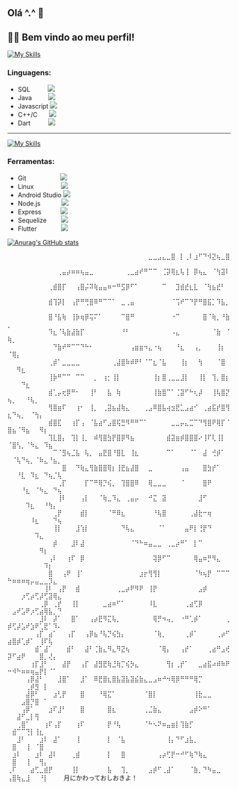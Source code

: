 ## Olá ^.^ 👋

## 👨‍💻 Bem vindo ao meu perfil!

[![My Skills](https://skillicons.dev/icons?i=mysql,java,js,c,cpp,dart&perline=6)](https://skillicons.dev)
### Linguagens:
- SQL &ensp;&ensp; &ensp; &ensp;![](https://geps.dev/progress/100)
- Java &ensp; &ensp; &ensp; ![](https://geps.dev/progress/100)
- Javascript ![](https://geps.dev/progress/100)
- C++/C &ensp; &ensp; ![](https://geps.dev/progress/70)
- Dart &ensp;&ensp; &ensp; &ensp;![](https://geps.dev/progress/70)
---
[![My Skills](https://skillicons.dev/icons?i=git,linux,androidstudio,nodejs,flutter&perline=6)](https://skillicons.dev)
### Ferramentas:
- Git &ensp;  &ensp;  &ensp; &ensp; &ensp;&ensp; &ensp; ![](https://geps.dev/progress/100)
- Linux &ensp; &ensp; &ensp; &ensp; &ensp;&ensp;![](https://geps.dev/progress/100)
- Android Studio ![](https://geps.dev/progress/100)
- Node.js &ensp; &ensp; &ensp; &ensp; ![](https://geps.dev/progress/100)
- Express &ensp; &ensp; &ensp;&ensp; ![](https://geps.dev/progress/100)
- Sequelize &ensp; &ensp; &ensp;![](https://geps.dev/progress/100)
- Flutter &ensp; &ensp; &ensp; &ensp; &ensp;![](https://geps.dev/progress/60)

[![Anurag's GitHub stats](https://github-readme-stats.vercel.app/api?username=lik3as&hide=stars,issues&count_private=true&theme=onedark)](https://github.com/anuraghazra/github-readme-stats)

⠀⠀⠀⠀⠀⠀⠀⠀⠀⠀⠀⠀⠀⠀⠀⠀⠀⠀⠀⠀⠀⠀⠀⠀⠀⠀⠀⠀⠀⠀⠀⣀⣀⣠⣄⣀⣿⠀⡇⢀⠇⣰⠋⠙⠺⣝⢦⣀⣿⠀⠀⠀⠀⠀⠀⠀⠀⠀⠀⠀⠀
⠀⠀⠀⠀⠀⠀⠀⠀⠀⠀⠀⢀⣤⡴⠶⠶⢦⣤⣀⠀⠀⠀⠀⠀⠀⠀⢀⣀⣴⠞⠛⠉⠉⠀⢈⡽⢿⣆⢧⢸⠀⡿⢦⣄⠀⠈⢳⣽⠇⠀⠀⠀⠀⠀⠀⠀⠀⠀⠀⠀⠀
⠀⠀⠀⠀⠀⠀⠀⠀⠀⢀⣾⣿⡏⠀⠀⢠⣿⡬⠽⢷⣤⣤⠶⠒⠛⣫⡿⠋⠁⠀⠀⠀⠀⠀⠉⠀⠀⣹⣾⣞⣆⣇⠀⠈⢳⣦⣞⠃⠀⠀⠀⠀⠀⠀⠀⠀⠀⠀⠀⠀⠀
⠀⠀⠀⠀⠀⠀⠀⠀⠀⣾⢹⡽⡇⠀⢠⡟⠛⢛⣿⠿⠛⠉⠉⠁⠀⣀⢀⣤⠀⠀⠀⠀⠀⠀⠀⠀⠈⢩⠞⠉⠙⡟⠛⣿⣯⡁⠹⣧⡀⠀⠀⠀⠀⠀⠀⠀⠀⠀⠀⠀⠀
⠀⠀⠀⠀⠀⠀⠀⠀⠀⣿⠘⣧⢷⠀⢸⡷⢶⡿⢭⠍⠁⠀⠀⠀⠀⠉⣿⠛⠀⠀⠀⠀⠀⠀⠀⠀⠐⠉⠀⠀⠀⠀⠀⣿⠈⢷⡀⠘⣷⡀⠀⠀⠀⠀⠀⠀⠀⠀⠀⠀⠀
⠀⠀⠀⠀⠀⠀⠀⠀⠀⠹⣆⠈⢧⣷⣼⣷⡏⠀⠀⠀⠀⠀⠀⠀⠀⠘⠃⠀⠀⠀⠀⠀⠀⠀⠀⠀⠠⣄⠀⠀⠀⠀⠀⠀⠀⠈⣷⠀⠈⢷⡀⠀⠀⠀⠀⠀⠀⠀⠀⠀⠀
⠀⠀⠀⠀⠀⠀⠀⠀⠀⠀⠙⣷⠞⠛⠉⠉⠙⠓⠂⠀⠀⠀⠀⠀⠀⠀⠀⢠⣶⣶⠲⣄⠐⢦⠀⠀⠀⠘⣆⠀⠀⢠⡀⠀⠀⠀⢸⡆⠀⠈⢿⡄⠀⠀⠀⠀⠀⠀⠀⠀⠀
⠀⠀⠀⠀⠀⠀⠀⠀⠀⢀⡾⠁⣀⣀⣀⣀⠀⠀⠀⠀⠀⠀⠀⢀⣼⣿⠷⠾⠟⠃⠈⠉⣆⠈⣧⠀⠀⠀⢸⡆⠀⠀⢳⠀⠀⠀⠈⣿⠀⠀⠀⠻⣆⠀⠀⠀⠀⠀⠀⠀⠀
⠀⠀⠀⠀⠀⠀⠀⠀⠀⢸⡷⠛⠉⠉⠀⠉⠉⠀⠀⡀⠀⢰⡂⢸⡇⠀⠀⠀⠀⠀⠀⠀⢸⡆⣿⢀⣀⣀⣸⡇⠀⠀⢸⡇⠀⢹⡀⣿⡆⠀⠀⠀⠙⣆⠀⠀⠀⠀⠀⠀⠀
⠀⠀⠀⠀⠀⠀⠀⠀⠀⣾⢁⡤⢖⡿⠛⠂⠀⠀⢸⠃⠀⠀⣧⠀⢷⠀⠀⠀⠀⠀⠀⠀⢸⣷⣿⠉⠁⢈⣽⠋⠓⢆⡼⠀⠀⢸⢧⣿⡝⢦⡀⠀⠀⠘⢧⡀⠀⠀⠀⠀⠀
⠀⠀⠀⠀⠀⠀⠀⠀⠀⢻⣿⣶⠏⠀⠀⢰⠂⠀⢸⡀⠀⢀⣽⣦⣼⢷⣄⠀⠀⠀⢀⣠⠿⣿⣧⢴⣲⣟⣁⣠⣴⠊⠀⢀⣴⣯⡞⣿⢻⣆⠙⢦⡀⠀⠈⢳⡄⠀⠀⠀⠀
⠀⠀⠀⠀⠀⠀⠀⠀⠀⣾⣿⣏⠀⠀⢰⡏⢠⠀⠈⣧⣴⠋⣠⣿⢯⣛⠻⠛⠛⠉⠁⠀⠀⠀⠀⠀⣀⣀⡤⣄⣉⠉⠙⢻⣿⠟⢿⡏⠈⣿⣦⠈⠻⣦⠀⠀⠻⡆⠀⠀⠀
⠀⠀⠀⠀⠀⠀⠀⠀⠀⢹⣇⣿⡄⠀⢹⡇⢸⡀⠀⠾⢻⣿⣳⡟⣿⡿⠻⣦⠀⠀⠀⠀⠀⠀⠀⣾⣽⣶⡾⣿⣿⣿⠔⢸⠏⢇⢸⡇⠀⠈⣿⢣⡀⠈⠳⣄⠀⠹⣦⠀⠀
⠀⠀⠀⠀⠀⠀⠀⠀⠀⠀⠉⠈⣻⢦⣈⣧⠀⢧⡀⠀⣤⣟⣿⠘⣿⣇⠀⢸⣆⠀⠀⠀⠀⠀⠀⠉⠁⠀⠀⠀⠈⠁⠀⣼⠀⢚⡾⠁⠀⠀⠈⢧⠙⢦⡀⠈⠷⣄⠘⣦⡀
⠀⠀⠀⠀⠀⠀⠀⠀⠀⠀⠀⠀⣿⠀⠀⠙⢷⣄⢻⣷⣿⣿⢿⡆⢸⣟⣦⣼⣿⠀⠀⣀⠀⠀⠀⠀⠀⠀⢠⣤⠀⠀⠀⣿⣳⡞⠁⠀⠀⠀⠀⠘⣇⠀⠹⣆⠀⠙⢦⡈⢧
⠀⠀⠀⠀⠀⠀⠀⠀⠀⠀⠀⢀⡏⠀⠀⠀⠀⡏⠉⠛⢿⡙⢮⡀⠀⢹⣿⣿⠿⠀⠀⢿⣀⣀⣀⠀⠀⠀⠈⠀⠀⠀⠀⣿⠟⠀⠀⠀⠀⠀⠀⠀⠘⣆⠀⠈⠳⣄⠀⠙⢦
⠀⠀⠀⠀⠀⠀⠀⠀⠀⠀⠀⢸⠇⠀⠀⠀⢠⡇⠀⠀⠈⢷⣀⠹⣄⠀⢀⣤⡤⠀⠀⠚⣍⠀⣽⠀⠀⠀⠀⠀⠀⠀⣸⠋⠀⠀⠀⠀⠀⠀⠀⠀⠀⠹⣆⠀⠀⠘⢳⡄⠀
⠀⠀⠀⠀⠀⠀⠀⠀⠀⠀⢀⡟⠀⠀⠀⠀⣾⡇⠀⠀⠀⠀⠈⠛⠿⣆⠀⠀⠀⠀⠀⠀⠘⢧⣿⠀⠀⠀⠀⠀⢀⣼⣗⠒⢶⠀⠀⠀⠀⠀⠀⠀⠀⠀⠸⣆⠀⠀⠀⠙⢦
⠀⠀⠀⠀⠀⠀⠀⠀⠀⠀⢸⡇⠀⠀⠀⣸⢱⡇⠀⠀⠀⠀⠀⠀⠀⠙⢧⣄⠀⠀⠀⠀⠀⠈⠁⠀⠀⠀⠀⣤⠟⡇⢘⡟⠙⠀⠀⠀⠀⠀⠀⠀⠀⠀⠀⠹⣄⠀⠀⠀⠀
⠀⠀⠀⠀⠀⠀⠀⠀⠀⠀⡾⠀⠀⠀⣸⠇⣼⠀⠀⠀⠀⠀⠀⠀⠀⠀⠀⠈⠙⠓⠶⣤⣀⣀⠀⢀⣀⡴⠛⠁⠀⡇⠉⠀⠀⠀⠀⠀⠀⠀⠀⠀⠀⠀⠀⠀⠻⡆⠀⠀⠀
⠀⠀⠀⠀⠀⠀⠀⠀⠀⢠⠇⠀⠀⢰⠏⠀⡿⠀⠀⠀⠀⠀⠀⠀⠀⠀⠀⠀⠀⠀⠀⠀⢽⡿⠋⠉⠀⠀⠀⠀⠀⢿⣤⠶⡛⠻⣄⠀⠀⠀⠀⠀⠀⠀⠀⠀⠀⠹⡆⠀⠀
⠀⠀⠀⠀⠀⠀⠀⠀⠀⣿⠀⠀⢠⠟⠀⢸⠁⠀⠀⠀⠀⠀⠀⠀⠀⠀⠀⠀⠀⣰⡖⢻⢻⡇⠀⠀⠀⠀⠀⠀⠀⠈⠳⢦⡟⠀⠉⠉⠉⠓⠶⠶⠶⢶⡤⣤⣀⣀⡹⣄⠀
⠀⠀⠀⠀⠀⠀⠀⠀⢸⠇⠀⢠⡟⠀⠀⣾⠀⠀⠀⠀⠀⠀⠀⠀⢀⣀⡴⠟⠻⠟⠀⢸⡟⠀⠀⠀⠀⠀⠀⠀⠀⠀⣠⡾⠀⠀⠀⠀⠀⠀⠀⠀⡰⢋⡴⢋⡼⢋⣽⢿⣄
⠀⠀⠀⠀⠀⠀⠀⢀⡿⠀⢀⡞⠀⠀⢸⡇⠀⠀⠀⠀⠀⣀⣴⠶⠋⠁⠀⠀⠀⠀⠀⠸⣇⠀⠀⠀⠀⠀⠀⢀⣴⢋⡿⠀⠀⠀⠀⠀⠀⠀⣠⠞⣡⠟⡰⢋⣴⢿⣧⡀⠙
⠀⠀⠀⠀⠀⠀⠀⣸⠇⠀⡼⠁⠀⠀⣿⠁⠀⠀⢠⡴⣟⠻⣍⢧⡀⠀⠀⠀⠀⠀⠀⠀⢿⡛⠲⢤⡀⠀⠐⠛⢁⡾⠁⠀⠀⠀⠀⠀⢀⡾⢋⡼⣡⠞⣱⠟⢁⣟⠁⠹⠄
⠀⠀⠀⠀⠀⠀⢠⡏⠀⣴⠁⠀⠀⢠⡏⠀⠀⢠⡿⣦⠘⢧⡙⢮⣳⡄⠀⠀⠀⠀⠀⠀⠈⢷⡀⠀⠀⠀⠀⢀⡾⠁⠀⠀⠀⠀⢀⡴⠋⣴⣿⡾⢁⡾⠁⠀⢸⠏⢧⠀⠀
⠀⠀⠀⠀⠀⠀⣾⠁⣼⠁⠀⠀⠀⣾⠃⠀⠀⣼⠃⢈⣷⣄⠻⣄⠻⣝⢦⠀⠀⠀⠀⠀⠀⠈⢿⡄⠀⠀⢠⡞⠁⠀⠀⠀⢀⣴⠛⣠⢞⡽⠋⣴⠟⠀⠀⠀⣿⡀⢜⡄⠀
⠀⠀⠀⠀⠀⢰⡏⣸⠃⠀⠀⠀⣼⡟⠀⠀⢠⡏⠀⣼⣻⣟⢷⣘⢷⡉⢮⡳⣄⠀⠀⠀⠀⠀⠀⢻⡆⢀⡞⠁⠀⠀⣀⣴⣯⠴⠾⠷⠟⠒⠺⠓⠶⠶⢶⣤⡟⡇⠈⠁⠀
⠀⠀⠀⠀⢠⡿⣼⠃⠀⠀⠀⣸⣿⠁⠀⠀⣸⠁⠀⠿⣟⣿⣆⣿⣧⣽⣧⣽⣮⣷⣄⣀⣠⠶⠚⠲⢿⡿⠛⠛⠛⢿⡉⠀⠀⠀⠀⠀⠀⠀⠀⠀⠀⢀⡾⣻⠀⡇⠀⠀⠀
⠀⠀⠀⠀⣼⡿⠃⠀⠀⠀⣰⢃⡟⠀⠀⠀⣿⠀⠀⠀⠘⢿⣍⠁⠀⠀⠀⠀⠀⠀⠈⣿⡇⠀⠀⠀⠀⠀⠀⠀⠀⢸⣗⣀⣀⠀⠀⠀⠀⠀⠀⠀⣠⣿⡙⣿⠀⠁⠀⠀⠀
⠀⠀⠀⢠⡿⠁⠀⠀⠀⣰⠏⣸⠃⠀⠀⠀⣿⠀⠀⠀⠀⠀⣿⣆⠀⠀⠀⠀⠀⠀⢀⣈⣷⣄⠀⠀⠀⠀⠀⠀⣠⡾⠕⠛⠁⠀⠀⠀⠀⠀⠀⣼⠋⣀⡇⢻⠀⠀⠀⠀⠀
⠀⠀⢀⣿⠁⠀⠀⠀⢰⠏⢠⡏⠀⠀⠀⢰⠏⠀⠀⠀⠀⠀⡟⠘⢧⠀⠀⠀⠀⠀⠈⠓⠢⠝⠶⣤⣶⡇⢹⣷⡋⠀⠀⠀⠀⠀⠀⠀⠀⠀⣾⠉⠉⢙⡇⢸⣆⠀⠀⠀⠀
⠀⠀⣸⠃⠀⠀⠀⣰⠇⠀⣼⠁⠀⠀⠀⢸⠀⠀⠀⠀⠀⠀⡇⠀⠈⣧⠀⠀⠀⠀⠀⠀⠀⠀⠀⢸⡄⠙⠋⣰⣧⡀⠀⠀⠀⠀⠀⠀⠀⠀⣿⠀⠀⢸⠀⠈⣿⠀⠀⠀⠀
⠀⣰⠇⠀⠀⠀⣰⠇⠀⣼⠇⠀⠀⠀⢀⣾⠀⠀⠀⠀⠀⠀⡇⠀⠀⣿⠀⠀⠀⠀⠀⠀⠀⢠⡴⢋⡟⠒⠚⠋⢷⠙⢷⣄⠀⠀⠀⠀⠀⠀⣿⠀⠀⢸⠀⠀⢻⡄⠀⠀⠀
⢀⠏⠀⠀⠀⣴⢋⣀⣾⡟⠀⠀⠀⠀⢸⡇⠀⠀⠀⠀⠀⠀⣧⠀⠀⢹⡀⠀⠀⠀⠀⣠⡾⠋⢀⣼⠁⠀⠀⠀⠈⣷⡀⠙⠳⣤⣀⠀⠀⢠⣿⢷⣄⣸⠀⠀⠘⡇⠀⠀⠀
                            月にかわっておしおきよ！
